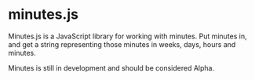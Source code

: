 # minutes.js

Minutes.js is a JavaScript library for working with minutes. Put minutes in, and get a string representing those minutes in weeks, days, hours and minutes.

Minutes is still in development and should be considered Alpha.